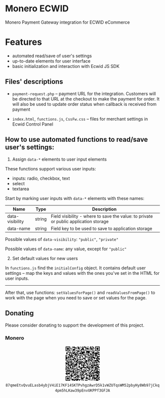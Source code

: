 # Monero ECWID

Monero Payment Gateway integration for ECWID eCommerce

# Features

- automated read/save of user's settings
- up-to-date elements for user interface
- basic initialization and interaction with Ecwid JS SDK

## Files' descriptions

- `payment-request.php` – payment URL for the integration. Customers will be directed to that URL at the checkout to make the payment for order. It will also be used to update order status when callback is received from payment

- `index.html`, `functions.js`, `CssFw.css` – files for merchant settings in Ecwid Control Panel

## How to use automated functions to read/save user's settings: 

1) Assign `data-*` elements to user input elements

These functions support various user inputs: 

- inputs: radio, checkbox, text
- select
- textarea

Start by marking user inputs with `data-*` elements with these names: 

Name | Type | Description 
---- | ---- | -----------
data-visibility | string | Field visibility - where to save the value: to private or public application storage
data-name | string | Field key to be used to save to application storage


Possible values of `data-visibility`: `"public"`, `"private"`

Possible values of `data-name`: any value, except for `"public"`

2) Set default values for new users

In `functions.js` find the `initialConfig` object. It contains default user settings – map the keys and values with the ones you've set in the HTML for user inputs. 

-------

After that, use functions: `setValuesForPage()` and `readValuesFromPage()` to work with the page when you need to save or set values for the page.


## Donating

Please consider donating to support the development of this project.

### Monero

<p align="center">
 <img src="xmr_qrcode.png" width="115" height="115" alt="xmrQrCode"/><br>
 <code>87qmeEtvQvuELasb4ybjV4iE17KF14SKTPvhgzAwrD5k1vWZUTqsWM52pbyHy8Wb97jCkq4pm5hLKaw39pEnvUKPPf3GFJA</code>
</p>
